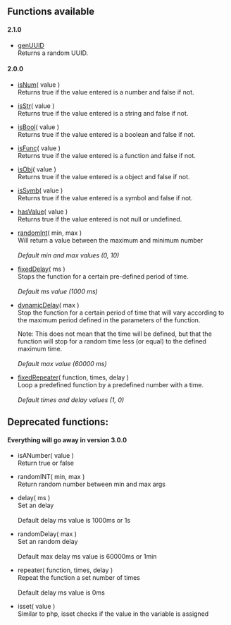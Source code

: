 ## Functions available

#### 2.1.0

- [genUUID](https://github.com/thainanluiz/JSSuper/blob/main/examples/genUUID.js)
  <br>
  Returns a random UUID.

#### 2.0.0

- [isNum](https://github.com/thainanluiz/JSSuper/blob/main/examples/isNum.js)( value )
  <br>
  Returns true if the value entered is a number and false if not.

- [isStr](https://github.com/thainanluiz/JSSuper/blob/main/examples/isStr.js)( value )
  <br>
  Returns true if the value entered is a string and false if not.
- [isBool](https://github.com/thainanluiz/JSSuper/blob/main/examples/isBool.js)( value )
  <br>
  Returns true if the value entered is a boolean and false if not.
- [isFunc](https://github.com/thainanluiz/JSSuper/blob/main/examples/isFunc.js)( value )
  <br>
  Returns true if the value entered is a function and false if not.
- [isObj](https://github.com/thainanluiz/JSSuper/blob/main/examples/isObj.js)( value )
  <br>
  Returns true if the value entered is a object and false if not.
- [isSymb](https://github.com/thainanluiz/JSSuper/blob/main/examples/isSymb.js)( value )
  <br>
  Returns true if the value entered is a symbol and false if not.
- [hasValue](https://github.com/thainanluiz/JSSuper/blob/main/examples/hasValue.js)( value )
  <br>
  Returns true if the value entered is not null or undefined.
- [randomInt](https://github.com/thainanluiz/JSSuper/blob/main/examples/randomInt.js)( min, max )
  <br>
  Will return a value between the maximum and minimum number
  <br>
  <br>
  _Default min and max values ​​(0, 10)_
- [fixedDelay](https://github.com/thainanluiz/JSSuper/blob/main/examples/fixedDelay.js)( ms )
  <br>
  Stops the function for a certain pre-defined period of time.
  <br>
  <br>
  _Default ms value ​​(1000 ms)_
- [dynamicDelay](https://github.com/thainanluiz/JSSuper/blob/main/examples/dynamicDelay.js)( max )
  <br>
  Stop the function for a certain period of time that will vary according to the maximum period defined in the parameters of the function.

  Note: This does not mean that the time will be defined, but that the function will stop for a random time less (or equal) to the defined maximum time.
  <br>
  <br>
  _Default max value ​​(60000 ms)_

- [fixedRepeater](https://github.com/thainanluiz/JSSuper/blob/main/examples/fixedRepeater.js)( function, times, delay )
  <br>
  Loop a predefined function by a predefined number with a time.
  <br>
  <br>
  _Default times and delay values ​​(1, 0)_

## Deprecated functions:

#### Everything will go away in version 3.0.0

- isANumber( value )
  <br>
  Return true or false

- randomINT( min, max )
  <br>
  Return random number between min and max args

- delay( ms )
  <br>
  Set an delay
  <br>
  <br>
  Default delay ms value is 1000ms or 1s

- randomDelay( max )
  <br>
  Set an random delay
  <br>
  <br>
  Default max delay ms value is 60000ms or 1min

- repeater( function, times, delay )
  <br>
  Repeat the function a set number of times
  <br>
  <br>
  Default delay ms value is 0ms

- isset( value )
  <br>
  Similar to php, isset checks if the value in the variable is assigned
